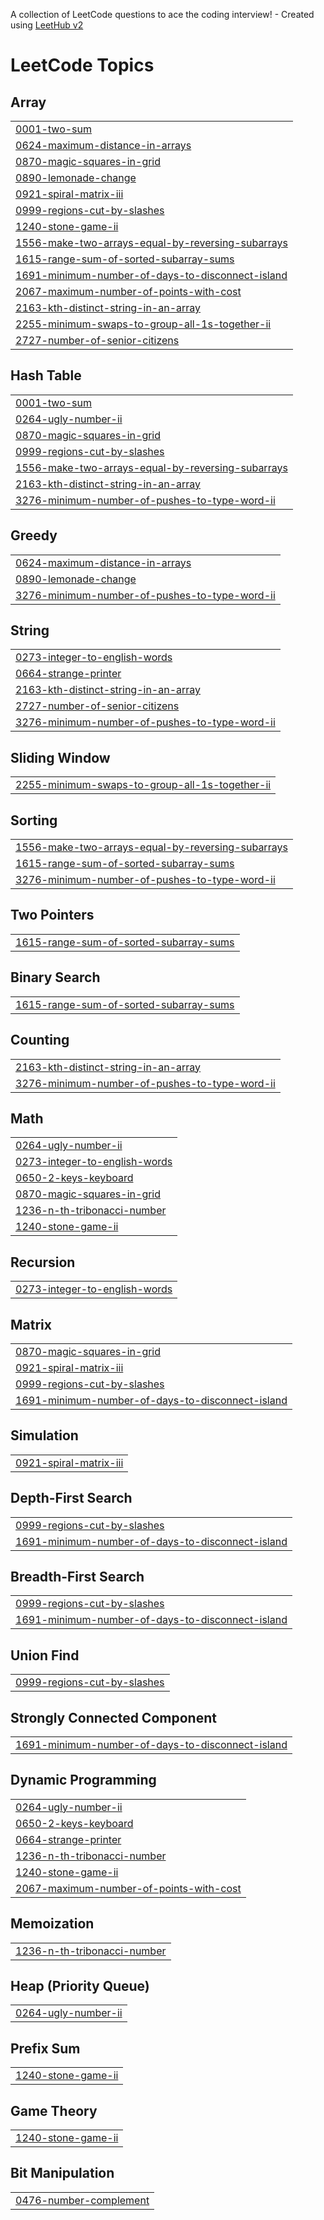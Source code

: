A collection of LeetCode questions to ace the coding interview! - Created using [LeetHub v2](https://github.com/arunbhardwaj/LeetHub-2.0)
<!---LeetCode Topics Start-->
# LeetCode Topics
## Array
|  |
| ------- |
| [0001-two-sum](https://github.com/pallabi2303/LeetCode/tree/master/0001-two-sum) |
| [0624-maximum-distance-in-arrays](https://github.com/pallabi2303/LeetCode/tree/master/0624-maximum-distance-in-arrays) |
| [0870-magic-squares-in-grid](https://github.com/pallabi2303/LeetCode/tree/master/0870-magic-squares-in-grid) |
| [0890-lemonade-change](https://github.com/pallabi2303/LeetCode/tree/master/0890-lemonade-change) |
| [0921-spiral-matrix-iii](https://github.com/pallabi2303/LeetCode/tree/master/0921-spiral-matrix-iii) |
| [0999-regions-cut-by-slashes](https://github.com/pallabi2303/LeetCode/tree/master/0999-regions-cut-by-slashes) |
| [1240-stone-game-ii](https://github.com/pallabi2303/LeetCode/tree/master/1240-stone-game-ii) |
| [1556-make-two-arrays-equal-by-reversing-subarrays](https://github.com/pallabi2303/LeetCode/tree/master/1556-make-two-arrays-equal-by-reversing-subarrays) |
| [1615-range-sum-of-sorted-subarray-sums](https://github.com/pallabi2303/LeetCode/tree/master/1615-range-sum-of-sorted-subarray-sums) |
| [1691-minimum-number-of-days-to-disconnect-island](https://github.com/pallabi2303/LeetCode/tree/master/1691-minimum-number-of-days-to-disconnect-island) |
| [2067-maximum-number-of-points-with-cost](https://github.com/pallabi2303/LeetCode/tree/master/2067-maximum-number-of-points-with-cost) |
| [2163-kth-distinct-string-in-an-array](https://github.com/pallabi2303/LeetCode/tree/master/2163-kth-distinct-string-in-an-array) |
| [2255-minimum-swaps-to-group-all-1s-together-ii](https://github.com/pallabi2303/LeetCode/tree/master/2255-minimum-swaps-to-group-all-1s-together-ii) |
| [2727-number-of-senior-citizens](https://github.com/pallabi2303/LeetCode/tree/master/2727-number-of-senior-citizens) |
## Hash Table
|  |
| ------- |
| [0001-two-sum](https://github.com/pallabi2303/LeetCode/tree/master/0001-two-sum) |
| [0264-ugly-number-ii](https://github.com/pallabi2303/LeetCode/tree/master/0264-ugly-number-ii) |
| [0870-magic-squares-in-grid](https://github.com/pallabi2303/LeetCode/tree/master/0870-magic-squares-in-grid) |
| [0999-regions-cut-by-slashes](https://github.com/pallabi2303/LeetCode/tree/master/0999-regions-cut-by-slashes) |
| [1556-make-two-arrays-equal-by-reversing-subarrays](https://github.com/pallabi2303/LeetCode/tree/master/1556-make-two-arrays-equal-by-reversing-subarrays) |
| [2163-kth-distinct-string-in-an-array](https://github.com/pallabi2303/LeetCode/tree/master/2163-kth-distinct-string-in-an-array) |
| [3276-minimum-number-of-pushes-to-type-word-ii](https://github.com/pallabi2303/LeetCode/tree/master/3276-minimum-number-of-pushes-to-type-word-ii) |
## Greedy
|  |
| ------- |
| [0624-maximum-distance-in-arrays](https://github.com/pallabi2303/LeetCode/tree/master/0624-maximum-distance-in-arrays) |
| [0890-lemonade-change](https://github.com/pallabi2303/LeetCode/tree/master/0890-lemonade-change) |
| [3276-minimum-number-of-pushes-to-type-word-ii](https://github.com/pallabi2303/LeetCode/tree/master/3276-minimum-number-of-pushes-to-type-word-ii) |
## String
|  |
| ------- |
| [0273-integer-to-english-words](https://github.com/pallabi2303/LeetCode/tree/master/0273-integer-to-english-words) |
| [0664-strange-printer](https://github.com/pallabi2303/LeetCode/tree/master/0664-strange-printer) |
| [2163-kth-distinct-string-in-an-array](https://github.com/pallabi2303/LeetCode/tree/master/2163-kth-distinct-string-in-an-array) |
| [2727-number-of-senior-citizens](https://github.com/pallabi2303/LeetCode/tree/master/2727-number-of-senior-citizens) |
| [3276-minimum-number-of-pushes-to-type-word-ii](https://github.com/pallabi2303/LeetCode/tree/master/3276-minimum-number-of-pushes-to-type-word-ii) |
## Sliding Window
|  |
| ------- |
| [2255-minimum-swaps-to-group-all-1s-together-ii](https://github.com/pallabi2303/LeetCode/tree/master/2255-minimum-swaps-to-group-all-1s-together-ii) |
## Sorting
|  |
| ------- |
| [1556-make-two-arrays-equal-by-reversing-subarrays](https://github.com/pallabi2303/LeetCode/tree/master/1556-make-two-arrays-equal-by-reversing-subarrays) |
| [1615-range-sum-of-sorted-subarray-sums](https://github.com/pallabi2303/LeetCode/tree/master/1615-range-sum-of-sorted-subarray-sums) |
| [3276-minimum-number-of-pushes-to-type-word-ii](https://github.com/pallabi2303/LeetCode/tree/master/3276-minimum-number-of-pushes-to-type-word-ii) |
## Two Pointers
|  |
| ------- |
| [1615-range-sum-of-sorted-subarray-sums](https://github.com/pallabi2303/LeetCode/tree/master/1615-range-sum-of-sorted-subarray-sums) |
## Binary Search
|  |
| ------- |
| [1615-range-sum-of-sorted-subarray-sums](https://github.com/pallabi2303/LeetCode/tree/master/1615-range-sum-of-sorted-subarray-sums) |
## Counting
|  |
| ------- |
| [2163-kth-distinct-string-in-an-array](https://github.com/pallabi2303/LeetCode/tree/master/2163-kth-distinct-string-in-an-array) |
| [3276-minimum-number-of-pushes-to-type-word-ii](https://github.com/pallabi2303/LeetCode/tree/master/3276-minimum-number-of-pushes-to-type-word-ii) |
## Math
|  |
| ------- |
| [0264-ugly-number-ii](https://github.com/pallabi2303/LeetCode/tree/master/0264-ugly-number-ii) |
| [0273-integer-to-english-words](https://github.com/pallabi2303/LeetCode/tree/master/0273-integer-to-english-words) |
| [0650-2-keys-keyboard](https://github.com/pallabi2303/LeetCode/tree/master/0650-2-keys-keyboard) |
| [0870-magic-squares-in-grid](https://github.com/pallabi2303/LeetCode/tree/master/0870-magic-squares-in-grid) |
| [1236-n-th-tribonacci-number](https://github.com/pallabi2303/LeetCode/tree/master/1236-n-th-tribonacci-number) |
| [1240-stone-game-ii](https://github.com/pallabi2303/LeetCode/tree/master/1240-stone-game-ii) |
## Recursion
|  |
| ------- |
| [0273-integer-to-english-words](https://github.com/pallabi2303/LeetCode/tree/master/0273-integer-to-english-words) |
## Matrix
|  |
| ------- |
| [0870-magic-squares-in-grid](https://github.com/pallabi2303/LeetCode/tree/master/0870-magic-squares-in-grid) |
| [0921-spiral-matrix-iii](https://github.com/pallabi2303/LeetCode/tree/master/0921-spiral-matrix-iii) |
| [0999-regions-cut-by-slashes](https://github.com/pallabi2303/LeetCode/tree/master/0999-regions-cut-by-slashes) |
| [1691-minimum-number-of-days-to-disconnect-island](https://github.com/pallabi2303/LeetCode/tree/master/1691-minimum-number-of-days-to-disconnect-island) |
## Simulation
|  |
| ------- |
| [0921-spiral-matrix-iii](https://github.com/pallabi2303/LeetCode/tree/master/0921-spiral-matrix-iii) |
## Depth-First Search
|  |
| ------- |
| [0999-regions-cut-by-slashes](https://github.com/pallabi2303/LeetCode/tree/master/0999-regions-cut-by-slashes) |
| [1691-minimum-number-of-days-to-disconnect-island](https://github.com/pallabi2303/LeetCode/tree/master/1691-minimum-number-of-days-to-disconnect-island) |
## Breadth-First Search
|  |
| ------- |
| [0999-regions-cut-by-slashes](https://github.com/pallabi2303/LeetCode/tree/master/0999-regions-cut-by-slashes) |
| [1691-minimum-number-of-days-to-disconnect-island](https://github.com/pallabi2303/LeetCode/tree/master/1691-minimum-number-of-days-to-disconnect-island) |
## Union Find
|  |
| ------- |
| [0999-regions-cut-by-slashes](https://github.com/pallabi2303/LeetCode/tree/master/0999-regions-cut-by-slashes) |
## Strongly Connected Component
|  |
| ------- |
| [1691-minimum-number-of-days-to-disconnect-island](https://github.com/pallabi2303/LeetCode/tree/master/1691-minimum-number-of-days-to-disconnect-island) |
## Dynamic Programming
|  |
| ------- |
| [0264-ugly-number-ii](https://github.com/pallabi2303/LeetCode/tree/master/0264-ugly-number-ii) |
| [0650-2-keys-keyboard](https://github.com/pallabi2303/LeetCode/tree/master/0650-2-keys-keyboard) |
| [0664-strange-printer](https://github.com/pallabi2303/LeetCode/tree/master/0664-strange-printer) |
| [1236-n-th-tribonacci-number](https://github.com/pallabi2303/LeetCode/tree/master/1236-n-th-tribonacci-number) |
| [1240-stone-game-ii](https://github.com/pallabi2303/LeetCode/tree/master/1240-stone-game-ii) |
| [2067-maximum-number-of-points-with-cost](https://github.com/pallabi2303/LeetCode/tree/master/2067-maximum-number-of-points-with-cost) |
## Memoization
|  |
| ------- |
| [1236-n-th-tribonacci-number](https://github.com/pallabi2303/LeetCode/tree/master/1236-n-th-tribonacci-number) |
## Heap (Priority Queue)
|  |
| ------- |
| [0264-ugly-number-ii](https://github.com/pallabi2303/LeetCode/tree/master/0264-ugly-number-ii) |
## Prefix Sum
|  |
| ------- |
| [1240-stone-game-ii](https://github.com/pallabi2303/LeetCode/tree/master/1240-stone-game-ii) |
## Game Theory
|  |
| ------- |
| [1240-stone-game-ii](https://github.com/pallabi2303/LeetCode/tree/master/1240-stone-game-ii) |
## Bit Manipulation
|  |
| ------- |
| [0476-number-complement](https://github.com/pallabi2303/LeetCode/tree/master/0476-number-complement) |
<!---LeetCode Topics End-->
